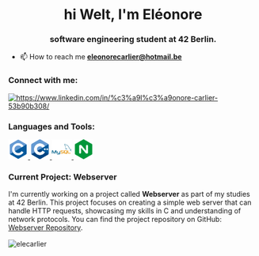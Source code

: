 <h1 align="center">hi Welt, I'm Eléonore</h1>
<h3 align="center">software engineering student at 42 Berlin.</h3>

- 📫 How to reach me **eleonorecarlier@hotmail.be**

<h3 align="left">Connect with me:</h3>
<p align="left">
<a href="https://linkedin.com/in/https://www.linkedin.com/in/%c3%a9l%c3%a9onore-carlier-53b90b308/" target="blank"><img align="center" src="https://raw.githubusercontent.com/rahuldkjain/github-profile-readme-generator/master/src/images/icons/Social/linked-in-alt.svg" alt="https://www.linkedin.com/in/%c3%a9l%c3%a9onore-carlier-53b90b308/" height="30" width="40" /></a>
</p>

<h3 align="left">Languages and Tools:</h3>
<p align="left"> 
  <a href="https://www.cprogramming.com/" target="_blank" rel="noreferrer"> <img src="https://raw.githubusercontent.com/devicons/devicon/master/icons/c/c-original.svg" alt="c" width="40" height="40"/> </a> 
  <a href="https://www.w3schools.com/cpp/" target="_blank" rel="noreferrer"> <img src="https://raw.githubusercontent.com/devicons/devicon/master/icons/cplusplus/cplusplus-original.svg" alt="cplusplus" width="40" height="40"/> </a> 
  <a href="https://www.mysql.com/" target="_blank" rel="noreferrer"> <img src="https://raw.githubusercontent.com/devicons/devicon/master/icons/mysql/mysql-original-wordmark.svg" alt="mysql" width="40" height="40"/> </a> 
  <a href="https://www.nginx.com" target="_blank" rel="noreferrer"> <img src="https://raw.githubusercontent.com/devicons/devicon/master/icons/nginx/nginx-original.svg" alt="nginx" width="40" height="40"/> </a> 
</p>

<h3 align="left">Current Project: Webserver</h3>
<p align="left">
  I'm currently working on a project called <strong>Webserver</strong> as part of my studies at 42 Berlin. This project focuses on creating a simple web server that can handle HTTP requests, showcasing my skills in C and understanding of network protocols. You can find the project repository on GitHub: 
  <a href="https://github.com/42OK42/webserv" target="_blank">Webserver Repository</a>.
</p>

<p><img align="center" src="https://github-readme-stats.vercel.app/api/top-langs?username=elecarlier&show_icons=true&locale=en&layout=compact" alt="elecarlier" /></p>
